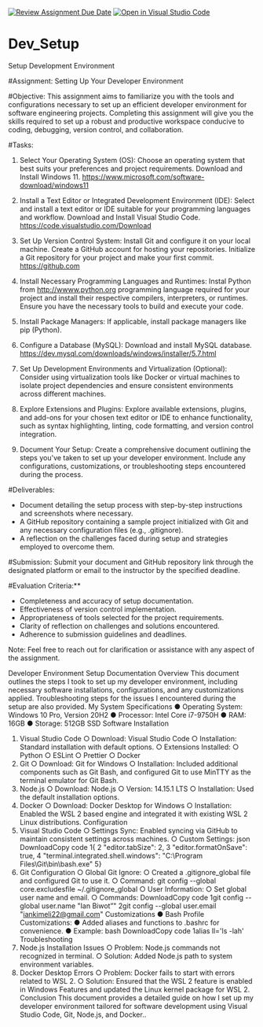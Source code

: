 [![Review Assignment Due Date](https://classroom.github.com/assets/deadline-readme-button-22041afd0340ce965d47ae6ef1cefeee28c7c493a6346c4f15d667ab976d596c.svg)](https://classroom.github.com/a/vbnbTt5m)
[![Open in Visual Studio Code](https://classroom.github.com/assets/open-in-vscode-2e0aaae1b6195c2367325f4f02e2d04e9abb55f0b24a779b69b11b9e10269abc.svg)](https://classroom.github.com/online_ide?assignment_repo_id=15300870&assignment_repo_type=AssignmentRepo)
# Dev_Setup
Setup Development Environment

#Assignment: Setting Up Your Developer Environment

#Objective:
This assignment aims to familiarize you with the tools and configurations necessary to set up an efficient developer environment for software engineering projects. Completing this assignment will give you the skills required to set up a robust and productive workspace conducive to coding, debugging, version control, and collaboration.

#Tasks:

1. Select Your Operating System (OS):
   Choose an operating system that best suits your preferences and project requirements. Download and Install Windows 11. https://www.microsoft.com/software-download/windows11

2. Install a Text Editor or Integrated Development Environment (IDE):
   Select and install a text editor or IDE suitable for your programming languages and workflow. Download and Install Visual Studio Code. https://code.visualstudio.com/Download
3. Set Up Version Control System:
   Install Git and configure it on your local machine. Create a GitHub account for hosting your repositories. Initialize a Git repository for your project and make your first commit. https://github.com

4. Install Necessary Programming Languages and Runtimes:
  Instal Python from http://wwww.python.org programming language required for your project and install their respective compilers, interpreters, or runtimes. Ensure you have the necessary tools to build and execute your code.

5. Install Package Managers:
   If applicable, install package managers like pip (Python).

6. Configure a Database (MySQL):
   Download and install MySQL database. https://dev.mysql.com/downloads/windows/installer/5.7.html

7. Set Up Development Environments and Virtualization (Optional):
   Consider using virtualization tools like Docker or virtual machines to isolate project dependencies and ensure consistent environments across different machines.

8. Explore Extensions and Plugins:
   Explore available extensions, plugins, and add-ons for your chosen text editor or IDE to enhance functionality, such as syntax highlighting, linting, code formatting, and version control integration.

9. Document Your Setup:
    Create a comprehensive document outlining the steps you've taken to set up your developer environment. Include any configurations, customizations, or troubleshooting steps encountered during the process. 

#Deliverables:
- Document detailing the setup process with step-by-step instructions and screenshots where necessary.
- A GitHub repository containing a sample project initialized with Git and any necessary configuration files (e.g., .gitignore).
- A reflection on the challenges faced during setup and strategies employed to overcome them.

#Submission:
Submit your document and GitHub repository link through the designated platform or email to the instructor by the specified deadline.

#Evaluation Criteria:**
- Completeness and accuracy of setup documentation.
- Effectiveness of version control implementation.
- Appropriateness of tools selected for the project requirements.
- Clarity of reflection on challenges and solutions encountered.
- Adherence to submission guidelines and deadlines.

Note: Feel free to reach out for clarification or assistance with any aspect of the assignment.




Developer Environment Setup Documentation
Overview
This document outlines the steps I took to set up my developer environment, including
necessary software installations, configurations, and any customizations applied.
Troubleshooting steps for the issues I encountered during the setup are also provided.
My System Specifications
● Operating System: Windows 10 Pro, Version 20H2
● Processor: Intel Core i7-9750H
● RAM: 16GB
● Storage: 512GB SSD
Software Installation
1. Visual Studio Code
○ Download: Visual Studio Code
○ Installation: Standard installation with default options.
○ Extensions Installed:
○ Python
○ ESLint
○ Prettier
○ Docker
2. Git
○ Download: Git for Windows
○ Installation: Included additional components such as Git Bash, and
configured Git to use MinTTY as the terminal emulator for Git Bash.
3. Node.js
○ Download: Node.js
○ Version: 14.15.1 LTS
○ Installation: Used the default installation options.
4. Docker
○ Download: Docker Desktop for Windows
○ Installation: Enabled the WSL 2 based engine and integrated it with
existing WSL 2 Linux distributions.
Configuration
1. Visual Studio Code
○ Settings Sync: Enabled syncing via GitHub to maintain consistent
settings across machines.
○ Custom Settings:
json
DownloadCopy code
1{
2 "editor.tabSize": 2,
3 "editor.formatOnSave": true,
4 "terminal.integrated.shell.windows": "C:\\Program Files\\Git\\bin\\bash.exe"
5}
2. Git Configuration
○ Global Git Ignore:
○ Created a .gitignore_global file and configured Git to use it.
○ Command: git config --global core.excludesfile ~/.gitignore_global
○ User Information:
○ Set global user name and email.
○ Commands:
DownloadCopy code
1git config --global user.name "Ian Biwot”"
2git config --global user.email "iankimeli22@gmail.com"
Customizations
● Bash Profile Customizations:
● Added aliases and functions to .bashrc for convenience.
● Example:
bash
DownloadCopy code
1alias ll='ls -lah'
Troubleshooting
1. Node.js Installation Issues
○ Problem: Node.js commands not recognized in terminal.
○ Solution: Added Node.js path to system environment variables.
2. Docker Desktop Errors
○ Problem: Docker fails to start with errors related to WSL 2.
○ Solution: Ensured that the WSL 2 feature is enabled in Windows
Features and updated the Linux kernel package for WSL 2.
Conclusion
This document provides a detailed guide on how I set up my developer environment
tailored for software development using Visual Studio Code, Git, Node.js, and Docker..